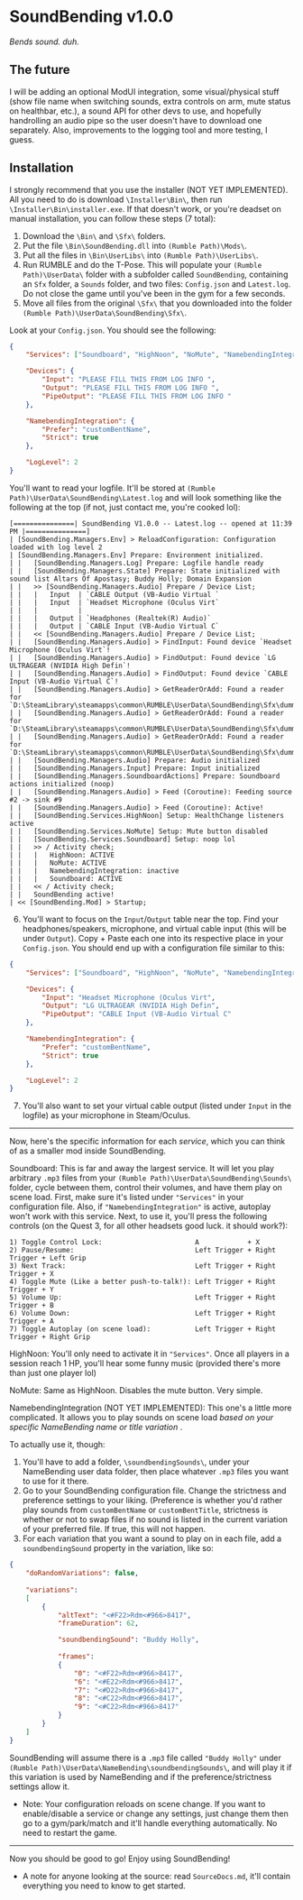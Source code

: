 # SoundBending v1.0.0
*Bends sound. duh.*

## The future
I will be adding an optional ModUI integration, some visual/physical stuff (show file name when switching sounds, extra controls on arm, mute status on healthbar, etc.), a sound API for other devs to use, and hopefully handrolling an audio pipe so the user doesn't have to download one separately. Also, improvements to the logging tool and more testing, I guess.

## Installation
I strongly recommend that you use the installer (NOT YET IMPLEMENTED). All you need to do is download `\Installer\Bin\`, then run `\Installer\Bin\installer.exe`. If that doesn't work, or you're deadset on manual installation, you can follow these steps (7 total):

1) Download the `\Bin\` and `\Sfx\` folders.
2) Put the file `\Bin\SoundBending.dll` into `(Rumble Path)\Mods\`.
3) Put all the files in `\Bin\UserLibs\` into `(Rumble Path)\UserLibs\`.
5) Run RUMBLE and do the T-Pose. This will populate your `(Rumble Path)\UserData\` folder with a subfolder called `SoundBending`, containing an `Sfx` folder, a `Sounds` folder, and two files: `Config.json` and `Latest.log`. Do not close the game until you've been in the gym for a few seconds.
6) Move all files from the original `\Sfx\` that you downloaded into the folder `(Rumble Path)\UserData\SoundBending\Sfx\`.

Look at your `Config.json`. You should see the following:
```json
{
    "Services": ["Soundboard", "HighNoon", "NoMute", "NamebendingIntegration"],

    "Devices": {
        "Input": "PLEASE FILL THIS FROM LOG INFO ",
        "Output": "PLEASE FILL THIS FROM LOG INFO ",
        "PipeOutput": "PLEASE FILL THIS FROM LOG INFO "
    },

    "NamebendingIntegration": {
        "Prefer": "customBentName",
        "Strict": true
    },

    "LogLevel": 2
}
```

You'll want to read your logfile. It'll be stored at `(Rumble Path)\UserData\SoundBending\Latest.log` and will look something like the following at the top (if not, just contact me, you're cooked lol):

```
[===============| SoundBending V1.0.0 -- Latest.log -- opened at 11:39 PM |===============]
| [SoundBending.Managers.Env] > ReloadConfiguration: Configuration loaded with log level 2
| [SoundBending.Managers.Env] Prepare: Environment initialized.
| |   [SoundBending.Managers.Log] Prepare: Logfile handle ready
| |   [SoundBending.Managers.State] Prepare: State initialized with sound list Altars Of Apostasy; Buddy Holly; Domain Expansion
| |   >> [SoundBending.Managers.Audio] Prepare / Device List;
| |   |   Input  | `CABLE Output (VB-Audio Virtual `
| |   |   Input  | `Headset Microphone (Oculus Virt`
| |   |          | 
| |   |   Output | `Headphones (Realtek(R) Audio)`
| |   |   Output | `CABLE Input (VB-Audio Virtual C`
| |   << [SoundBending.Managers.Audio] Prepare / Device List;
| |   [SoundBending.Managers.Audio] > FindInput: Found device `Headset Microphone (Oculus Virt`!
| |   [SoundBending.Managers.Audio] > FindOutput: Found device `LG ULTRAGEAR (NVIDIA High Defin`!
| |   [SoundBending.Managers.Audio] > FindOutput: Found device `CABLE Input (VB-Audio Virtual C`!
| |   [SoundBending.Managers.Audio] > GetReaderOrAdd: Found a reader for `D:\SteamLibrary\steamapps\common\RUMBLE\UserData\SoundBending\Sfx\dummy.mp3`!
| |   [SoundBending.Managers.Audio] > GetReaderOrAdd: Found a reader for `D:\SteamLibrary\steamapps\common\RUMBLE\UserData\SoundBending\Sfx\dummy.mp3`!
| |   [SoundBending.Managers.Audio] > GetReaderOrAdd: Found a reader for `D:\SteamLibrary\steamapps\common\RUMBLE\UserData\SoundBending\Sfx\dummy.mp3`!
| |   [SoundBending.Managers.Audio] Prepare: Audio initialized
| |   [SoundBending.Managers.Input] Prepare: Input initialized
| |   [SoundBending.Managers.SoundboardActions] Prepare: Soundboard actions initialized (noop)
| |   [SoundBending.Managers.Audio] > Feed (Coroutine): Feeding source #2 -> sink #9
| |   [SoundBending.Managers.Audio] > Feed (Coroutine): Active!
| |   [SoundBending.Services.HighNoon] Setup: HealthChange listeners active
| |   [SoundBending.Services.NoMute] Setup: Mute button disabled
| |   [SoundBending.Services.Soundboard] Setup: noop lol
| |   >> / Activity check;
| |   |   HighNoon: ACTIVE
| |   |   NoMute: ACTIVE
| |   |   NamebendingIntegration: inactive
| |   |   Soundboard: ACTIVE
| |   << / Activity check;
| |   SoundBending active!
| << [SoundBending.Mod] > Startup;
```

6) You'll want to focus on the `Input`/`Output` table near the top. Find your headphones/speakers, microphone, and virtual cable input (this will be under `Output`). Copy + Paste each one into its respective place in your `Config.json`.
You should end up with a configuration file similar to this:

```json
{
    "Services": ["Soundboard", "HighNoon", "NoMute", "NamebendingIntegration"],

    "Devices": {
        "Input": "Headset Microphone (Oculus Virt",
        "Output": "LG ULTRAGEAR (NVIDIA High Defin",
        "PipeOutput": "CABLE Input (VB-Audio Virtual C"
    },

    "NamebendingIntegration": {
        "Prefer": "customBentName",
        "Strict": true
    },

    "LogLevel": 2
}
```

7) You'll also want to set your virtual cable output (listed under `Input` in the logfile) as your microphone in Steam/Oculus.

------

Now, here's the specific information for each *service*, which you can think of as a smaller mod inside SoundBending.

Soundboard: This is far and away the largest service. It will let you play arbitrary `.mp3` files from your `(Rumble Path)\UserData\SoundBending\Sounds\` folder, cycle between them, control their volumes, and have them play on scene load. First, make sure it's listed under `"Services"` in your configuration file. Also, if `"NamebendingIntegration"` is active, autoplay won't work with this service. Next, to use it, you'll press the following controls (on the Quest 3, for all other headsets good luck. it should work?):

```
1) Toggle Control Lock:                       A            + X
2) Pause/Resume:                              Left Trigger + Right Trigger + Left Grip
3) Next Track:                                Left Trigger + Right Trigger + X
4) Toggle Mute (Like a better push-to-talk!): Left Trigger + Right Trigger + Y
5) Volume Up:                                 Left Trigger + Right Trigger + B
6) Volume Down:                               Left Trigger + Right Trigger + A
7) Toggle Autoplay (on scene load):           Left Trigger + Right Trigger + Right Grip
```

HighNoon: You'll only need to activate it in `"Services"`. Once all players in a session reach 1 HP, you'll hear some funny music (provided there's more than just one player lol)

NoMute: Same as HighNoon. Disables the mute button. Very simple.

NamebendingIntegration (NOT YET IMPLEMENTED): This one's a little more complicated. It allows you to play sounds on scene load *based on your specific NameBending name or title variation* .

To actually use it, though: 

1) You'll have to add a folder, `\soundbendingSounds\`, under your NameBending user data folder, then place whatever `.mp3` files you want to use for it there.
2) Go to your SoundBending configuration file. Change the strictness and preference settings to your liking. (Preference is whether you'd rather play sounds from `customBentName` or `customBentTitle`, strictness is whether or not to swap files if no sound is listed in the current variation of your preferred file. If true, this will not happen.
3) For each variation that you want a sound to play on in each file, add a `soundbendingSound` property in the variation, like so:

```json
{
	"doRandomVariations": false,
	
	"variations":
	[
		{
			"altText": "<#F22>Rdm<#966>8417",
			"frameDuration": 62,

			"soundbendingSound": "Buddy Holly",
			
			"frames":
			{
				"0": "<#F22>Rdm<#966>8417",
				"6": "<#E22>Rdm<#966>8417",
				"7": "<#D22>Rdm<#966>8417",
				"8": "<#C22>Rdm<#966>8417",
				"9": "<#C22>Rdm<#966>8417"
			}
		}
	]
}
```

SoundBending will assume there is a `.mp3` file called `"Buddy Holly"` under `(Rumble Path)\UserData\NameBending\soundbendingSounds\`, and will play it if this variation is used by NameBending and if the preference/strictness settings allow it.

- Note: Your configuration reloads on scene change. If you want to enable/disable a service or change any settings, just change them then go to a gym/park/match and it'll handle everything automatically. No need to restart the game.

------

Now you should be good to go! Enjoy using SoundBending!

- A note for anyone looking at the source: read `SourceDocs.md`, it'll contain everything you need to know to get started.
